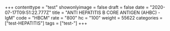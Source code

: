+++
contenttype = "test"
showonlyimage = false
draft = false
date = "2020-07-17T09:51:22.777Z"
title = "ANTI HEPATITIS B CORE ANTIGEN (AHBC) - IgM"
code = "HBCM"
rate = "800"
hc = "100"
weight = 55622
categories = ["test-HEPATITIS"]
tags = ["test-"]
+++

